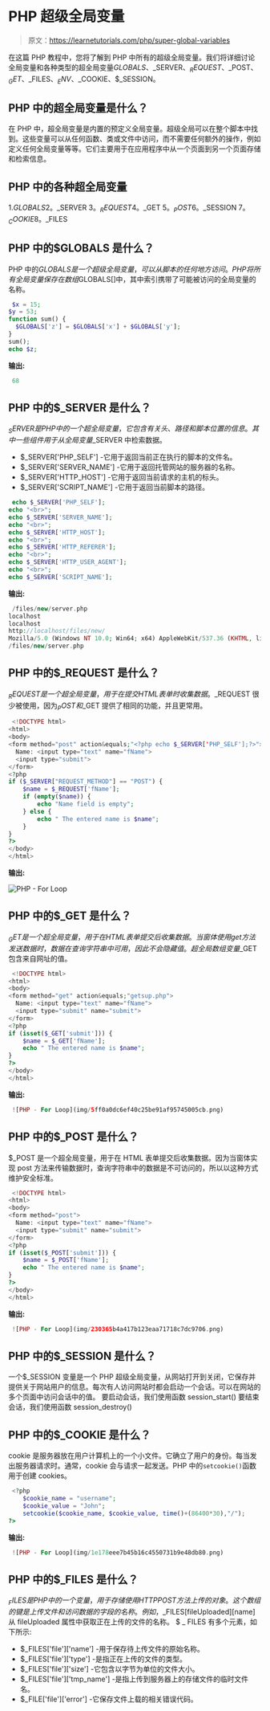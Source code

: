 # PHP 超级全局变量

> 原文：<https://learnetutorials.com/php/super-global-variables>

在这篇 PHP 教程中，您将了解到 PHP 中所有的超级全局变量。我们将详细讨论全局变量和各种类型的超全局变量$GLOBALS、$_SERVER、$_REQUEST、$_POST、$_GET、$_FILES、$_ENV、$_COOKIE、$_SESSION。

## PHP 中的超全局变量是什么？

在 PHP 中，超全局变量是内置的预定义全局变量。超级全局可以在整个脚本中找到。这些变量可以从任何函数、类或文件中访问，而不需要任何额外的操作，例如定义任何全局变量等等。它们主要用于在应用程序中从一个页面到另一个页面存储和检索信息。

## PHP 中的各种超全局变量

1.$GLOBALS
2。$_SERVER
3。$_REQUEST
4。$_GET
5。$_POST
6。$_SESSION
7。$_COOKIE
8。$_FILES

## PHP 中的$GLOBALS 是什么？

PHP 中的$GLOBALS 是一个超级全局变量，可以从脚本的任何地方访问。PHP 将所有全局变量保存在数组$GLOBALS[]中，其中索引携带了可能被访问的全局变量的名称。

```php
 $x = 15;
$y = 53; 
function sum() {
  $GLOBALS['z'] = $GLOBALS['x'] + $GLOBALS['y'];
}
sum();
echo $z; 

```

**输出:**

```php
 68 
```

## PHP 中的$_SERVER 是什么？

$_SERVER 是 PHP 中的一个超全局变量，它包含有关头、路径和脚本位置的信息。其中一些组件用于从全局变量$_SERVER 中检索数据。

*   $_SERVER['PHP_SELF'] -它用于返回当前正在执行的脚本的文件名。
*   $_SERVER['SERVER_NAME'] -它用于返回托管网站的服务器的名称。
*   $_SERVER['HTTP_HOST'] -它用于返回当前请求的主机的标头。
*   $_SERVER['SCRIPT_NAME'] -它用于返回当前脚本的路径。

```php
 echo $_SERVER['PHP_SELF'];
echo "<br>";
echo $_SERVER['SERVER_NAME'];
echo "<br>";
echo $_SERVER['HTTP_HOST'];
echo "<br>";
echo $_SERVER['HTTP_REFERER'];
echo "<br>";
echo $_SERVER['HTTP_USER_AGENT'];
echo "<br>";
echo $_SERVER['SCRIPT_NAME']; 

```

**输出:**

```php
 /files/new/server.php
localhost
localhost
http://localhost/files/new/
Mozilla/5.0 (Windows NT 10.0; Win64; x64) AppleWebKit/537.36 (KHTML, like Gecko) Chrome/96.0.4664.45 Safari/537.36
/files/new/server.php 
```

## PHP 中的$_REQUEST 是什么？

$_REQUEST 是一个超全局变量，用于在提交 HTML 表单时收集数据。$_REQUEST 很少被使用，因为$_POST 和$_GET 提供了相同的功能，并且更常用。

```php
 <!DOCTYPE html>
<html>
<body>
<form method="post" action&equals;"<?php echo $_SERVER['PHP_SELF'];?>">
  Name: <input type="text" name="fName">
  <input type="submit">
</form>
<?php
if ($_SERVER["REQUEST_METHOD"] == "POST") {
    $name = $_REQUEST['fName'];
    if (empty($name)) {
        echo "Name field is empty";
    } else {
        echo " The entered name is $name";
    }
}
?>
</body>
</html> 

```

**输出:**

![PHP - For Loop](img/b93728ef061f55c088c970aa85d428a3.png)

## PHP 中的$_GET 是什么？

$_GET 是一个超全局变量，用于在 HTML 表单提交后收集数据。当窗体使用 get 方法发送数据时，数据在查询字符串中可用，因此不会隐藏值。超全局数组变量$_GET 包含来自网址的值。

```php
 <!DOCTYPE html>
<html>
<body> 
<form method="get" action&equals;"getsup.php">
  Name: <input type="text" name="fName">
  <input type="submit" name="submit">
</form>
<?php
if (isset($_GET['submit'])) {
    $name = $_GET['fName'];
    echo " The entered name is $name";
}
?>
</body>
</html> 
```

**输出:**

```php
 ![PHP - For Loop](img/5ff0a0dc6ef40c25be91af95745005cb.png) 
```

## PHP 中的$_POST 是什么？

$_POST 是一个超全局变量，用于在 HTML 表单提交后收集数据。因为当窗体实现 post 方法来传输数据时，查询字符串中的数据是不可访问的，所以以这种方式维护安全标准。

```php
 <!DOCTYPE html>
<html>
<body>
<form method="post">
  Name: <input type="text" name="fName">
  <input type="submit" name="submit">
</form>
<?php
if (isset($_POST['submit'])) {
    $name = $_POST['fName'];
    echo " The entered name is $name";
}
?>
</body>
</html> 

```

**输出:**

```php
 ![PHP - For Loop](img/230365b4a417b123eaa71718c7dc9706.png) 
```

## PHP 中的$_SESSION 是什么？

一个$_SESSION 变量是一个 PHP 超级全局变量，从网站打开到关闭，它保存并提供关于网站用户的信息。每次有人访问网站时都会启动一个会话。可以在网站的多个页面中访问会话中的值。
要启动会话，我们使用函数 session_start()
要结束会话，我们使用函数 session_destroy()

## PHP 中的$_COOKIE 是什么？

cookie 是服务器放在用户计算机上的一个小文件。它确立了用户的身份。每当发出服务器请求时。通常，cookie 会与请求一起发送。PHP 中的`setcookie()`函数用于创建 cookies。

```php
 <?php
    $cookie_name = "username";
    $cookie_value = "John";
    setcookie($cookie_name, $cookie_value, time()+(86400*30),"/");
?> 
```

**输出:**

```php
 ![PHP - For Loop](img/1e178eee7b45b16c4550731b9e48db80.png) 
```

## PHP 中的$_FILES 是什么？

$_FILES 是 PHP 中的一个变量，用于存储使用 HTTP POST 方法上传的对象。这个数组的键是上传文件和访问数据的字段的名称。例如，$_FILES[fileUploaded][name]从 fileUploaded 属性中获取正在上传的文件的名称。
$ _ FILES 有多个元素，如下所示:

*   $_FILES['file']['name'] -用于保存待上传文件的原始名称。
*   $_FILES['file']['type'] -是指正在上传的文件的类型。
*   $_FILES['file']['size'] -它包含以字节为单位的文件大小。
*   $_FILES['file']['tmp_name'] -是指上传到服务器上的存储文件的临时文件名。
*   $_FILE['file']['error'] -它保存文件上载的相关错误代码。